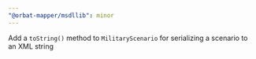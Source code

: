 ```yaml
---
"@orbat-mapper/msdllib": minor
---
```


Add a `toString()` method to `MilitaryScenario` for serializing a scenario to an XML string
